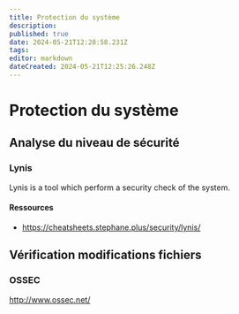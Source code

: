 ```yaml
---
title: Protection du système
description: 
published: true
date: 2024-05-21T12:28:58.231Z
tags: 
editor: markdown
dateCreated: 2024-05-21T12:25:26.248Z
---
```


# Protection du système

## Analyse du niveau de sécurité

### Lynis

Lynis is a tool which perform a security check of the system.

#### Ressources

- <https://cheatsheets.stephane.plus/security/lynis/>

## Vérification modifications fichiers

### OSSEC

<http://www.ossec.net/>

